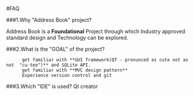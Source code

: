 #FAQ

###1.Why "Address Book" project?

Address Book is a **Foundational** Project through which Industry approved standard design and Technology can be explored.

###2.What is the "GOAL" of the project?

          get familiar with **GUI framework(QT - pronunced as cute not as not  "cu-tee")** and SQLite API.
		  get familiar with **MVC design pattern**
		  Experience version control and git
		  
###3.Which "IDE"  is used?
			Qt creator
			

			